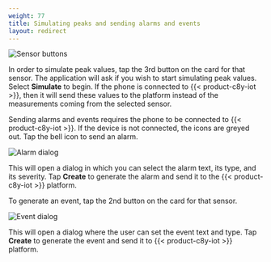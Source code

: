 ```yaml
---
weight: 77
title: Simulating peaks and sending alarms and events
layout: redirect
---
```


![Sensor buttons](/images/users-guide/csa/csa-sensor-buttons.png)

In order to simulate peak values, tap the 3rd button on the card for that sensor. The application will ask if you wish to start simulating peak values. Select **Simulate** to begin. If the phone is connected to {{< product-c8y-iot >}}, then it will send these values to the platform instead of the measurements coming from the selected sensor.

Sending alarms and events requires the phone to be connected to {{< product-c8y-iot >}}. If the device is not connected, the icons are greyed out. Tap the bell icon to send an alarm.

![Alarm dialog](/images/users-guide/csa/csa-alarm-dialog.png)

This will open a dialog in which you can select the alarm text, its type, and its severity. Tap **Create** to generate the alarm and send it to the {{< product-c8y-iot >}} platform.

To generate an event, tap the 2nd button on the card for that sensor.

![Event dialog](/images/users-guide/csa/csa-event-dialog.png)

This will open a dialog where the user can set the event text and type. Tap **Create** to generate the event and send it to {{< product-c8y-iot >}} platform.
